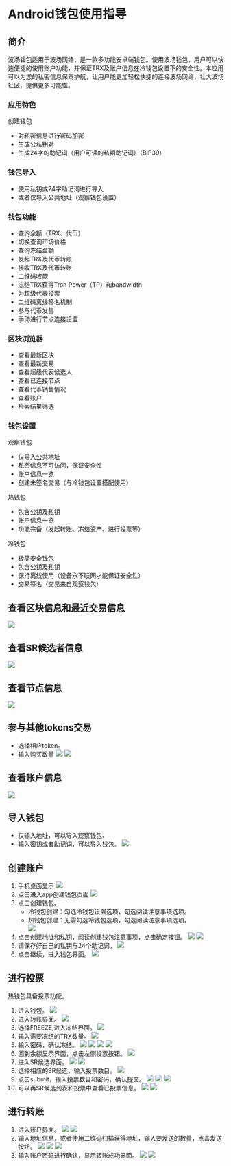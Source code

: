 # Android钱包使用指导

## 简介

波场钱包适用于波场网络，是一款多功能安卓端钱包。使用波场钱包，用户可以快速便捷的使用账户功能，并保证TRX及账户信息在冷钱包设置下的安全性。本应用可以为您的私密信息保驾护航，让用户能更加轻松快捷的连接波场网络，壮大波场社区，提供更多可能性。

### 应用特色
创建钱包
+ 对私密信息进行密码加密
+ 生成公私钥对
+ 生成24字的助记词（用户可读的私钥助记词）（BIP39）

### 钱包导入
+ 使用私钥或24字助记词进行导入
+ 或者仅导入公共地址（观察钱包设置）

### 钱包功能
+ 查询余额（TRX、代币）
+ 切换查询市场价格
+ 查询冻结金额
+ 发起TRX及代币转账
+ 接收TRX及代币转账
+ 二维码收款
+ 冻结TRX获得Tron Power（TP）和bandwidth
+ 为超级代表投票
+ 二维码离线签名机制
+ 参与代币发售
+ 手动进行节点连接设置

### 区块浏览器
+ 查看最新区块
+ 查看最新交易
+ 查看超级代表候选人
+ 查看已连接节点
+ 查看代币销售情况
+ 查看账户
+ 检索结果筛选

### 钱包设置

观察钱包
+ 仅导入公共地址
+ 私密信息不可访问，保证安全性
+ 账户信息一览
+ 创建未签名交易（与冷钱包设置搭配使用）

热钱包
+ 包含公钥及私钥
+ 账户信息一览
+ 功能完备（发起转账、冻结资产、进行投票等）

冷钱包
+ 极简安全钱包
+ 包含公钥及私钥
+ 保持离线使用（设备永不联网才能保证安全性）
+ 交易签名（交易来自观察钱包）

## 查看区块信息和最近交易信息
![](https://raw.githubusercontent.com/tronprotocol/Documentation/master/images/Wallet_for_Android/查看相关信息/区块和交易信息.png)

## 查看SR候选者信息
![](https://raw.githubusercontent.com/tronprotocol/Documentation/master/images/Wallet_for_Android/查看相关信息/查看SP候选信息.png)

## 查看节点信息
![](https://raw.githubusercontent.com/tronprotocol/Documentation/master/images/Wallet_for_Android/查看相关信息/查看节点信息.png)

## 参与其他tokens交易
   + 选择相应token。
   + 输入购买数量
![](https://raw.githubusercontent.com/tronprotocol/Documentation/master/images/Wallet_for_Android/查看相关信息/查看token信息.png)
![](https://raw.githubusercontent.com/ybhgenius/Documentation/master/images/Wallet_for_Android/查看相关信息/选择购买数量.png)

## 查看账户信息
![](https://raw.githubusercontent.com/tronprotocol/Documentation/master/images/Wallet_for_Android/查看相关信息/查看账户信息.png)

## 导入钱包
+ 仅输入地址，可以导入观察钱包、
+ 输入密钥或者助记词，可以导入钱包。
![](https://raw.githubusercontent.com/tronprotocol/Documentation/master/images/Wallet_for_Android/倒入钱包/导入钱包.png)

## 创建账户

1. 手机桌面显示
![](https://raw.githubusercontent.com/tronprotocol/Documentation/master/images/Wallet_for_Android/创建钱包账户/1桌面显示.png)
2. 点击进入app创建钱包页面
![](https://raw.githubusercontent.com/tronprotocol/Documentation/master/images/Wallet_for_Android/创建钱包账户/2.点击app之后的界面.jpg)
3. 点击创建钱包。  
    + 冷钱包创建：勾选冷钱包设置选项，勾选阅读注意事项选项。
    + 热钱包创建：无需勾选冷钱包选项，勾选阅读注意事项选项。  
![](https://raw.githubusercontent.com/tronprotocol/Documentation/master/images/Wallet_for_Android/创建钱包账户/3.设置密码.jpg)  
4. 点击创建地址和私钥，阅读创建钱包注意事项，点击确定按钮。
![](https://raw.githubusercontent.com/tronprotocol/Documentation/master/images/Wallet_for_Android/创建钱包账户/4.png)
![](https://raw.githubusercontent.com/ybhgenius/Documentation/master/images/Wallet_for_Android/创建钱包账户/6.png)
5. 请保存好自己的私钥与24个助记词。
![](https://raw.githubusercontent.com/tronprotocol/Documentation/master/images/Wallet_for_Android/创建钱包账户/7.钱包创建好之后的页面%20now%20we%20see%20here%20is%20a%20public%20address%20%2Cprivate%20key%20and%2024%20words%20recovery%20phrase.jpg)
6. 点击继续，进入钱包界面。
![](https://raw.githubusercontent.com/ybhgenius/Documentation/master/images/Wallet_for_Android/创建钱包账户/8.创建号钱包之后下滑页面找到continue按钮.jpg)

## 进行投票

热钱包具备投票功能。

1. 进入钱包。
![](https://raw.githubusercontent.com/tronprotocol/Documentation/master/images/Wallet_for_Android/投票/1.当前的余额显示页面.jpg)
2. 进入转账界面。
![](https://raw.githubusercontent.com/tronprotocol/Documentation/master/images/Wallet_for_Android/投票/2.点击余额右侧的转账页面.png)
3. 选择FREEZE,进入冻结界面。
![](https://raw.githubusercontent.com/tronprotocol/Documentation/master/images/Wallet_for_Android/投票/3.点击FREEZE进入TRX冻结页面.jpg)
4. 输入需要冻结的TRX数量。
![](https://raw.githubusercontent.com/tronprotocol/Documentation/master/images/Wallet_for_Android/投票/4.在freeze%20amount%20输入栏中键入希望冻结的TRX数量，然后点击freeze按钮，注，拥有多少冻结TRX就拥有多少投票权.jpg)
5. 输入密码，确认冻结。
![](https://raw.githubusercontent.com/tronprotocol/Documentation/master/images/Wallet_for_Android/投票/5冻结TRX需要输入账户密码进行确认.jpg)
![](https://raw.githubusercontent.com/tronprotocol/Documentation/master/images/Wallet_for_Android/投票/6.键入账户密码.jpg)
![](https://raw.githubusercontent.com/tronprotocol/Documentation/master/images/Wallet_for_Android/投票/7.png)
![](https://raw.githubusercontent.com/tronprotocol/Documentation/master/images/Wallet_for_Android/投票/8.进行100TRX冻结之后的页面显示.jpg)
6. 回到余额显示界面，点击左侧投票按钮。
![](https://raw.githubusercontent.com/tronprotocol/Documentation/master/images/Wallet_for_Android/投票/9.回到余额显示页面，然后点击余额左侧的投票按钮.jpg)
7. 进入SR候选界面。
![](https://raw.githubusercontent.com/tronprotocol/Documentation/master/images/Wallet_for_Android/投票/10.点击投票按钮之后进入超级代表候选人list页面，candidates一栏下显示的是所有待投票竞选的SR候选人.jpg)
![](https://raw.githubusercontent.com/tronprotocol/Documentation/master/images/Wallet_for_Android/投票/11.此为your%20votes页面下的显示情况，因为我们还没有对任何一个SR候选节点进行投票，所以列表中空空如也.png)
8. 选择相应的SR候选，输入投票数目。
![](https://raw.githubusercontent.com/tronprotocol/Documentation/master/images/Wallet_for_Android/投票/12.我们回到candidates一栏，任意选择一个SR候选人进行投票演示，以list中首个系节点为例，注，candidates%20list%20的排列是以票数多少为顺序.jpg)
9. 点击submit，输入投票数目和密码，确认提交。
![](https://raw.githubusercontent.com/tronprotocol/Documentation/master/images/Wallet_for_Android/投票/13.输入希望为此节点投出的票数.jpg)
![](https://raw.githubusercontent.com/tronprotocol/Documentation/master/images/Wallet_for_Android/投票/14.点击submit%20votes之后要求输入账户密码进行确认投票.jpg)
![](https://raw.githubusercontent.com/tronprotocol/Documentation/master/images/Wallet_for_Android/投票/16.png)
10. 可以再SR候选列表和投票中查看已投票信息。
![](https://raw.githubusercontent.com/tronprotocol/Documentation/master/images/Wallet_for_Android/投票/17.为此候选人投过票后此候选人右侧显示你为其透过的票数.jpg)
![](https://raw.githubusercontent.com/tronprotocol/Documentation/master/images/Wallet_for_Android/投票/18.这个时候我们可以看到在your%20votes一栏中与投票前不同的是出现了我们为其投过票的SR候选人信息.jpg)
## 进行转账

1. 进入账户界面。
![](https://raw.githubusercontent.com/tronprotocol/Documentation/master/images/Wallet_for_Android/转出和转入/转入/1.账户中有余额时候的余额显示界面.png)
![](https://raw.githubusercontent.com/tronprotocol/Documentation/master/images/Wallet_for_Android/转出和转入/转入/2.点击余额数字可转换成美元的等值额度.png)
2. 输入地址信息，或者使用二维码扫描获得地址，输入要发送的数量，点击发送按钮。
![](https://raw.githubusercontent.com/tronprotocol/Documentation/master/images/Wallet_for_Android/转出和转入/转入/3.点击右侧转账按钮后出现的界面（默认停留在send也就是转出TRX时的操作页面）可以通过在to一栏输入转入地址也可以点击右侧的二维码小标志，打开二维码扫描页面.png)
![](https://raw.githubusercontent.com/tronprotocol/Documentation/master/images/Wallet_for_Android/转出和转入/转入/4.点击receive后显示自己的钱包地址和二维码性质的地址，可供转出账户进行输入和scan，待转出账户操作完毕后，点击左上角返回箭头进行余额查看.jpg)
![](https://raw.githubusercontent.com/tronprotocol/Documentation/master/images/Wallet_for_Android/转出和转入/转出/6.输入希望转入的额度点击send.png)
3. 输入账户密码进行确认，显示转账成功界面。
![](https://raw.githubusercontent.com/tronprotocol/Documentation/master/images/Wallet_for_Android/转出和转入/转出/7.点击send之后需要输入账户密码进行确认.png)
![](https://raw.githubusercontent.com/tronprotocol/Documentation/master/images/Wallet_for_Android/转出和转入/转出/9.png)